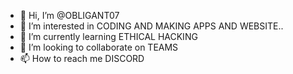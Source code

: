 - 👋 Hi, I’m @OBLIGANT07
- 👀 I’m interested in CODING AND MAKING APPS AND WEBSITE..
- 🌱 I’m currently learning ETHICAL HACKING
- 💞️ I’m looking to collaborate on TEAMS 
- 📫 How to reach me DISCORD

<!---
OBLIGANT07/OBLIGANT07 is a ✨ special ✨ repository because its `README.md` (this file) appears on your GitHub profile.
You can click the Preview link to take a look at your changes.
--->
